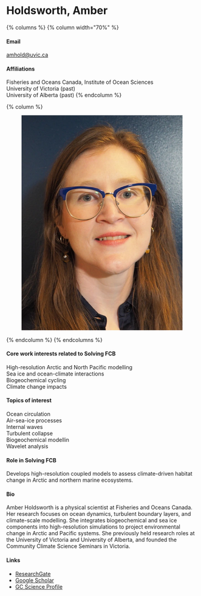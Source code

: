 # Holdsworth, Amber

{% columns %}
{% column width="70%" %}
#### Email

amhold@uvic.ca

#### Affiliations

Fisheries and Oceans Canada, Institute of Ocean Sciences\
University of Victoria (past)\
University of Alberta (past)
{% endcolumn %}

{% column %}
<figure><img src="https://raw.githubusercontent.com/Solving-FCB/docs/refs/heads/main/.img/holdsworth-a.webp" alt=""></figure>
{% endcolumn %}
{% endcolumns %}

#### Core work interests related to Solving FCB

High-resolution Arctic and North Pacific modelling
\
Sea ice and ocean-climate interactions
\
Biogeochemical cycling
\
Climate change impacts

#### Topics of interest

Ocean circulation
\
Air-sea-ice processes
\
Internal waves
\
Turbulent collapse
\
Biogeochemical modellin
\
Wavelet analysis

#### Role in Solving FCB

Develops high-resolution coupled models to assess climate-driven habitat change in Arctic and northern marine ecosystems.

#### Bio

Amber Holdsworth is a physical scientist at Fisheries and Oceans Canada. Her research focuses on ocean dynamics, turbulent boundary layers, and climate-scale modelling. She integrates biogeochemical and sea ice components into high-resolution simulations to project environmental change in Arctic and Pacific systems. She previously held research roles at the University of Victoria and University of Alberta, and founded the Community Climate Science Seminars in Victoria.

#### Links

* [ResearchGate](https://www.researchgate.net/profile/Amber-Holdsworth)
* [Google Scholar](https://scholar.google.com/citations?hl=en\&user=e1E9orUAAAAJ)
* [GC Science Profile](https://profils-profiles.science.gc.ca/en/profile/amber-holdsworth)

